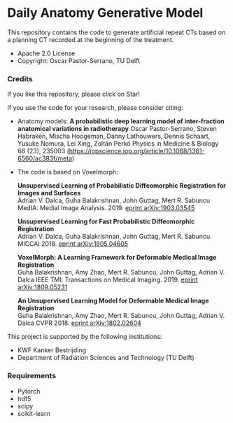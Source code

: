 # Daily Anatomy Generative Model #

This repository contains the code to generate artificial repeat CTs based on a planning CT recorded at the beginning of the treatment. 

* Apache 2.0 License
* Copyright: Oscar Pastor-Serrano, TU Delft

### Credits ###

If you like this repository, please click on Star!

If you use the code for your research, please consider citing:
* Anatomy models:
    **A probabilistic deep learning model of inter-fraction anatomical variations in radiotherapy**
Oscar Pastor-Serrano, Steven Habraken, Mischa Hoogeman, Danny Lathouwers, Dennis Schaart, Yusuke Nomura, Lei Xing, Zoltán Perkó
Physics in Medicine & Biology 66 (23), 235003 (https://iopscience.iop.org/article/10.1088/1361-6560/ac383f/meta)

* The code is based on Voxelmorph:

    **Unsupervised Learning of Probabilistic Diffeomorphic Registration for Images and Surfaces**  
Adrian V. Dalca, Guha Balakrishnan, John Guttag, Mert R. Sabuncu 
MedIA: Medial Image Analysis. 2019. [eprint arXiv:1903.03545](https://arxiv.org/abs/1903.03545) 

    **Unsupervised Learning for Fast Probabilistic Diffeomorphic Registration**  
Adrian V. Dalca, Guha Balakrishnan, John Guttag, Mert R. Sabuncu
MICCAI 2018. [eprint arXiv:1805.04605](https://arxiv.org/abs/1805.04605)

    **VoxelMorph: A Learning Framework for Deformable Medical Image Registration**  
Guha Balakrishnan, Amy Zhao, Mert R. Sabuncu, John Guttag, Adrian V. Dalca
IEEE TMI: Transactions on Medical Imaging. 2019. 
[eprint arXiv:1809.05231](https://arxiv.org/abs/1809.05231)

    **An Unsupervised Learning Model for Deformable Medical Image Registration**  
Guha Balakrishnan, Amy Zhao, Mert R. Sabuncu, John Guttag, Adrian V. Dalca 
CVPR 2018. [eprint arXiv:1802.02604](https://arxiv.org/abs/1802.02604)


This project is supported by the following institutions:

* KWF Kanker Bestrijding
* Department of Radiation Sciences and Technology (TU Delft)

### Requirements ###

* Pytorch
* hdf5
* scipy
* scikit-learn
